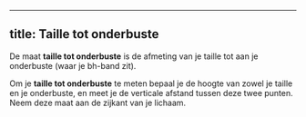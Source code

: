 ***

## title: Taille tot onderbuste

De maat **taille tot onderbuste** is de afmeting van je taille tot aan je onderbuste (waar je bh-band zit).

Om je **taille tot onderbuste** te meten bepaal je de hoogte van zowel je taille en je onderbuste, en meet je de verticale afstand tussen deze twee punten. Neem deze maat aan de zijkant van je lichaam.
